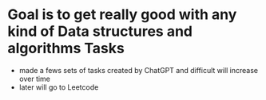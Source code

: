 # Goal is to get really good with any kind of Data structures and algorithms Tasks
- made a fews sets of tasks created by ChatGPT and difficult will increase over time
- later will go to Leetcode
